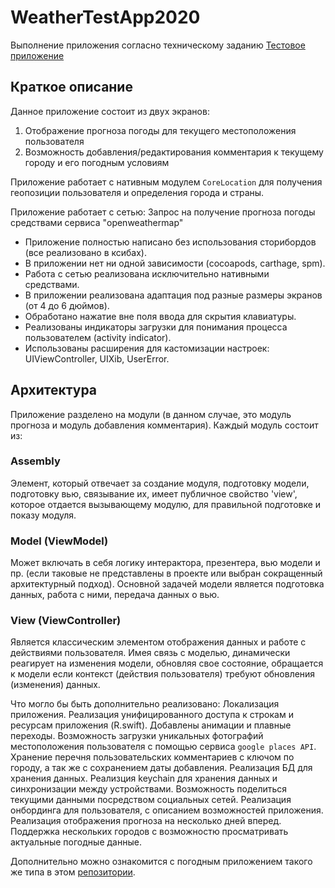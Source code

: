 # WeatherTestApp2020
Выполнение приложения согласно техническому заданию [Тестовое приложение](https://docs.google.com/document/d/1gQ_D5Ii6ntn9EB6MazAlK1pH-vscyQG3nqCMANPLRUs/edit)
## Краткое описание
Данное приложение состоит из двух экранов:
1. Отображение прогноза погоды для текущего местоположения пользователя
2. Возможность добавления/редактирования комментария к текущему городу и его погодным условиям

Приложение работает с нативным модулем `CoreLocation` для получения геопозиции пользователя и определения города и страны.

Приложение работает с сетью:
Запрос на получение прогноза погоды средствами сервиса "openweathermap"

* Приложение полностью написано без использования сторибордов (все реализовано в ксибах).
* В приложении нет ни одной зависимости (cocoapods, carthage, spm).
* Работа с сетью реализована исключительно нативными средствами.
* В приложении реализована адаптация под разные размеры экранов (от 4 до 6 дюймов). 
* Обработано нажатие вне поля ввода для скрытия клавиатуры. 
* Реализованы индикаторы загрузки для понимания процесса пользователем (activity indicator).
* Использованы расширения для кастомизации настроек: UIViewController, UIXib, UserError.

## Архитектура

Приложение разделено на модули (в данном случае, это модуль прогноза и модуль добавления комментария). Каждый модуль состоит из: 

### Assembly
Элемент, который отвечает за создание модуля, подготовку модели, подготовку вью, связывание их, имеет публичное свойство 'view', которое отдается вызывающему модулю, для правильной подготовке и показу модуля.

### Model (ViewModel)
Может включать в себя логику интерактора, презентера, вью модели и пр. (если таковые не представлены в проекте или выбран сокращенный архитектурный подход). Основной задачей модели является подготовка данных, работа с ними, передача данных о вью.

### View (ViewController)
Является классическим элементом отображения данных и работе с действиями пользователя. Имея связь с моделью, динамически реагирует на изменения модели, обновляя свое состояние, обращается к модели если контекст (действия пользователя) требуют обновления (изменения) данных.

Что могло бы быть дополнительно реализовано:
Локализация приложения.
Реализация унифицированного доступа к строкам и ресурсам приложения (R.swift).
Добавлены анимации и плавные переходы.
Возможность загрузки уникальных фотографий местоположения пользователя с помощью сервиса `google places API`.
Хранение перечня пользовательских комментариев с ключом по городу, а так же с сохранением даты добавления.
Реализация БД для хранения данных.
Реализция keychain для хранения данных и синхронизации между устройствами.
Возможность поделиться текущими данными посредством социальных сетей.
Реализация онбординга для пользователя, с описанием возможностей приложения.
Реализация отображения прогноза на несколько дней вперед.
Поддержка нескольких городов с возможностю просматривать актуальные погодные данные.

Дополнительно можно ознакомится с погодным приложением такого же типа в этом [репозитории](https://github.com/st-small/WeatherTestApp).
